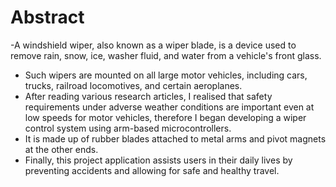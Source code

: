 # Abstract
 -A windshield wiper, also known as a wiper blade, is a device used to remove rain, snow, ice, washer fluid, and water from a vehicle's front glass.
- Such wipers are mounted on all large motor vehicles, including cars, trucks, railroad locomotives, and certain aeroplanes.
- After reading various research articles, I realised that safety requirements under adverse weather conditions are important even at low speeds for motor vehicles, therefore I began developing a wiper control system using arm-based microcontrollers.
- It is made up of rubber blades attached to metal arms and pivot magnets at the other ends.
- Finally, this project application assists users in their daily lives by preventing accidents and allowing for safe and healthy travel.

